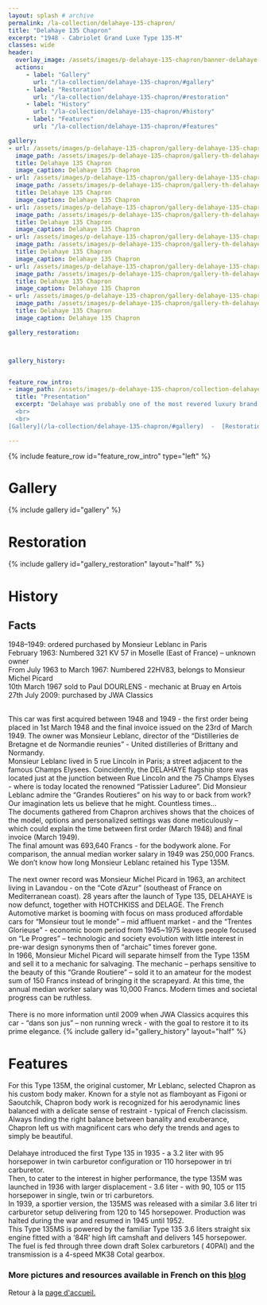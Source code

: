```yaml
---
layout: splash # archive
permalink: /la-collection/delahaye-135-chapron/
title: "Delahaye 135 Chapron"
excerpt: "1948 - Cabriolet Grand Luxe Type 135-M"
classes: wide
header:
  overlay_image: /assets/images/p-delahaye-135-chapron/banner-delahaye-135-chapron.jpg
  actions:
     - label: "Gallery"
       url: "/la-collection/delahaye-135-chapron/#gallery"
     - label: "Restoration"
       url: "/la-collection/delahaye-135-chapron/#restoration"
     - label: "History"
       url: "/la-collection/delahaye-135-chapron/#history"
     - label: "Features"
       url: "/la-collection/delahaye-135-chapron/#features"

gallery:
- url: /assets/images/p-delahaye-135-chapron/gallery-delahaye-135-chapron-000.jpg
  image_path: /assets/images/p-delahaye-135-chapron/gallery-th-delahaye-135-chapron-000.jpg
  title: Delahaye 135 Chapron
  image_caption: Delahaye 135 Chapron
- url: /assets/images/p-delahaye-135-chapron/gallery-delahaye-135-chapron-001.JPG
  image_path: /assets/images/p-delahaye-135-chapron/gallery-th-delahaye-135-chapron-001.jpg
  title: Delahaye 135 Chapron
  image_caption: Delahaye 135 Chapron
- url: /assets/images/p-delahaye-135-chapron/gallery-delahaye-135-chapron-002.JPG
  image_path: /assets/images/p-delahaye-135-chapron/gallery-th-delahaye-135-chapron-002.jpg
  title: Delahaye 135 Chapron
  image_caption: Delahaye 135 Chapron
- url: /assets/images/p-delahaye-135-chapron/gallery-delahaye-135-chapron-003.JPG
  image_path: /assets/images/p-delahaye-135-chapron/gallery-th-delahaye-135-chapron-003.jpg
  title: Delahaye 135 Chapron
  image_caption: Delahaye 135 Chapron
- url: /assets/images/p-delahaye-135-chapron/gallery-delahaye-135-chapron-004.JPG
  image_path: /assets/images/p-delahaye-135-chapron/gallery-th-delahaye-135-chapron-004.jpg
  title: Delahaye 135 Chapron
  image_caption: Delahaye 135 Chapron
- url: /assets/images/p-delahaye-135-chapron/gallery-delahaye-135-chapron-005.JPG
  image_path: /assets/images/p-delahaye-135-chapron/gallery-th-delahaye-135-chapron-005.jpg
  title: Delahaye 135 Chapron
  image_caption: Delahaye 135 Chapron

gallery_restoration:



gallery_history:


feature_row_intro:
- image_path: /assets/images/p-delahaye-135-chapron/collection-delahaye-135-chapron.JPG
  title: "Presentation"
  excerpt: "Delahaye was probably one of the most revered luxury brand of the late “entre deux guerre” (in between wars). Founded in 1894, the “Societe des Automobiles Delahaye” took a pivotal direction in 1932 - influenced by Madame Leon Desmarais - majority shareholder and widow of early investor Leon Desmarais. Delahaye would focus on creating high quality automotive chassis and reopen the racing department. In 1935, quickly becoming competitive and winning events, Delahaye introduced the Type 135, also known as the “Coupe des Alpes”. It became perhaps the most iconic Delahaye model, synonym of high performance with exceptional style.
  <br>
  <br>
[Gallery](/la-collection/delahaye-135-chapron/#gallery)  -  [Restoration](/la-collection/delahaye-135-chapron/#restoration)  -  [History](/la-collection/delahaye-135-chapron/#history)  -  [Features](/la-collection/delahaye-135-chapron/#features)<br>"

---
```

{% include feature_row id="feature_row_intro" type="left" %}

# Gallery
{% include gallery id="gallery" %}

# Restoration
{% include gallery id="gallery_restoration" layout="half" %}

# History
## Facts
1948–1949: ordered purchased by Monsieur Leblanc in Paris<br>
February 1963: Numbered 321 KV 57 in Moselle (East of France) – unknown owner<br>
From July 1963 to March 1967: Numbered 22HV83, belongs to Monsieur Michel Picard<br>
10th March 1967 sold to Paul DOURLENS - mechanic at Bruay en Artois<br>
27th July 2009: purchased by JWA Classics<br>
<br>

This car was first acquired between 1948 and 1949 - the first order being placed in 1st March 1948 and the final invoice issued on the 23rd of March 1949. The owner was Monsieur Leblanc, director of the “Distilleries de Bretagne et de Normandie reunies” - United distilleries of Brittany and Normandy.<br>
Monsieur Leblanc lived in 5 rue Lincoln in Paris; a street adjacent to the famous Champs Elysees. Coincidently, the DELAHAYE flagship store was located just at the junction between Rue Lincoln and the 75 Champs Elyses - where is today located the renowned “Patissier Laduree”. Did Monsieur Leblanc admire the “Grandes Routieres” on his way to or back from work? Our imagination lets us believe that he might. Countless times…<br>
The documents gathered from Chapron archives shows that the choices of the model, options and personalized settings was done meticulously – which could explain the time between first order (March 1948) and final invoice (March 1949).<br>
The final amount was 693,640 Francs - for the bodywork alone. For comparison, the annual median worker salary in 1949 was 250,000 Francs. We don’t know how long Monsieur Leblanc retained his Type 135M.
<br>
<br>The next owner record was Monsieur Michel Picard in 1963, an architect living in Lavandou - on the “Cote d’Azur” (southeast of France on Mediterranean coast). 28 years after the launch of Type 135, DELAHAYE is now defunct, together with HOTCHKISS and DELAGE. The French Automotive market is booming with focus on mass produced affordable cars for “Monsieur tout le monde” – mid affluent market - and the “Trentes Glorieuse” - economic boom period from 1945~1975 leaves people focused on “Le Progres” – technologic and society evolution with little interest in pre-war design synonyms then of “archaic” times forever gone.<br>
In 1966, Monsieur Michel Picard will separate himself from the Type 135M and sell it to a mechanic for salvaging. The mechanic – perhaps sensitive to the beauty of this “Grande Routiere” – sold it to an amateur for the modest sum of 150 Francs instead of bringing it the scrapeyard. At this time, the annual median worker salary was 10,000 Francs. Modern times and societal progress can be ruthless.<br>
<br>
There is no more information until 2009 when JWA Classics acquires this car - “dans son jus” – non running wreck - with the goal to restore it to its prime elegance.
{% include gallery id="gallery_history" layout="half" %}

# Features
For this Type 135M, the original customer, Mr Leblanc, selected Chapron as his custom body maker. Known for a style not as flamboyant as Figoni or Saoutchik, Chapron body work is recognized for his aerodynamic lines balanced with a delicate sense of restraint - typical of French clacissism. Always finding the right balance between banality and exuberance, Chapron left us with magnificent cars who defy the trends and ages to simply be beautiful.<br>
<br>
Delahaye introduced the first Type 135 in 1935 - a 3.2 liter with 95 horsepower in twin carburetor configuration or 110 horsepower in tri carburetor.<br>
Then, to cater to the interest in higher performance, the type 135M was launched in 1936 with larger displacement - 3.6 liter - with 90, 105 or 115 horsepower in single, twin or tri carburetors.<br>
In 1939, a sportier version, the 135MS was released with a similar 3.6 liter tri carburetor setup delivering from 120 to 145 horsepower. Production was halted during the war and resumed in 1945 until 1952.<br>
This Type 135MS is powered by the familiar Type 135 3.6 liters straight six engine fitted with a ‘84R’ high lift camshaft and delivers 145 horsepower.<br>
The fuel is fed through three down draft Solex carburetors ( 40PAI) and the transmission is a 4-speed MK38 Cotal gearbox.
<br>
### More pictures and resources available in French on this [blog](https://delahaye135m801025.blogspot.com/)

Retour à la [page d'accueil.](/)
